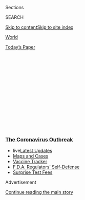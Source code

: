 <div id="app">

<div>

<div>

<div>

<div class="NYTAppHideMasthead css-1q2w90k e1suatyy0">

<div class="section css-ui9rw0 e1suatyy2">

<div class="css-eph4ug er09x8g0">

<div class="css-6n7j50">

</div>

<span class="css-1dv1kvn">Sections</span>

<div class="css-10488qs">

<span class="css-1dv1kvn">SEARCH</span>

</div>

[Skip to content](#site-content)[Skip to site
index](#site-index)

</div>

<div id="masthead-section-label" class="css-1wr3we4 eaxe0e00">

[World](https://www.nytimes3xbfgragh.onion/section/world)

</div>

<div class="css-10698na e1huz5gh0">

</div>

</div>

<div id="masthead-bar-one" class="section hasLinks css-15hmgas e1csuq9d3">

<div class="css-uqyvli e1csuq9d0">

</div>

<div class="css-1uqjmks e1csuq9d1">

</div>

<div class="css-9e9ivx">

[](https://myaccount.nytimes3xbfgragh.onion/auth/login?response_type=cookie&client_id=vi)

</div>

<div class="css-1bvtpon e1csuq9d2">

[Today’s
Paper](https://www.nytimes3xbfgragh.onion/section/todayspaper)

</div>

</div>

</div>

</div>

<div data-aria-hidden="false">

<div id="site-content" data-role="main">

<div>

<div class="css-1aor85t" style="opacity:0.000000001;z-index:-1;visibility:hidden">

<div class="css-1hqnpie">

<div class="css-epjblv">

<span class="css-17xtcya">[World](/section/world)</span><span class="css-x15j1o">|</span><span class="css-fwqvlz">Fauci
Warns Coronavirus Could Disrupt Life Well Into New
Year</span>

</div>

<div class="css-k008qs">

<div class="css-1iwv8en">

<span class="css-18z7m18"></span>

<div>

</div>

</div>

<span class="css-1n6z4y">https://nyti.ms/3ijre1G</span>

<div class="css-1705lsu">

<div class="css-4xjgmj">

<div class="css-4skfbu" data-role="toolbar" data-aria-label="Social Media Share buttons, Save button, and Comments Panel with current comment count" data-testid="share-tools">

  - 
  - 
  - 
  - 
    
    <div class="css-6n7j50">
    
    </div>

  - 
  - 

</div>

</div>

</div>

</div>

</div>

</div>

<div class="css-13pd83m">

<div class="css-l9svim">

### [<span class="css-pa1jbp"><span class="css-1rxm0ex">The Coronavirus</span><span class="css-1rxm0ex"> Outbreak</span></span>](https://www.nytimes3xbfgragh.onion/news-event/coronavirus?name=styln-coronavirus-national&region=TOP_BANNER&block=storyline_menu_recirc&action=click&pgtype=Article&impression_id=8e384540-f52c-11ea-8f04-2b90ba9625cc&variant=undefined)

  - <span class="css-1qkutce"><span class="css-12clwdu">live</span>[Latest
    Updates](https://www.nytimes3xbfgragh.onion/2020/09/12/world/covid-19-coronavirus.html?name=styln-coronavirus-national&region=TOP_BANNER&block=storyline_menu_recirc&action=click&pgtype=Article&impression_id=8e384541-f52c-11ea-8f04-2b90ba9625cc&variant=undefined)</span>
  - <span class="css-1qkutce">[Maps and
    Cases](https://www.nytimes3xbfgragh.onion/interactive/2020/us/coronavirus-us-cases.html?name=styln-coronavirus-national&region=TOP_BANNER&block=storyline_menu_recirc&action=click&pgtype=Article&impression_id=8e384542-f52c-11ea-8f04-2b90ba9625cc&variant=undefined)</span>
  - <span class="css-1qkutce">[Vaccine
    Tracker](https://www.nytimes3xbfgragh.onion/interactive/2020/science/coronavirus-vaccine-tracker.html?name=styln-coronavirus-national&region=TOP_BANNER&block=storyline_menu_recirc&action=click&pgtype=Article&impression_id=8e384543-f52c-11ea-8f04-2b90ba9625cc&variant=undefined)</span>
  - <span class="css-1qkutce">[F.D.A. Regulators’
    Self-Defense](https://www.nytimes3xbfgragh.onion/2020/09/10/us/politics/fda-coronavirus-vaccine.html?name=styln-coronavirus-national&region=TOP_BANNER&block=storyline_menu_recirc&action=click&pgtype=Article&impression_id=8e384544-f52c-11ea-8f04-2b90ba9625cc&variant=undefined)</span>
  - <span class="css-1qkutce">[Surprise Test
    Fees](https://www.nytimes3xbfgragh.onion/2020/09/09/upshot/coronavirus-surprise-test-fees.html?name=styln-coronavirus-national&region=TOP_BANNER&block=storyline_menu_recirc&action=click&pgtype=Article&impression_id=8e384545-f52c-11ea-8f04-2b90ba9625cc&variant=undefined)</span>

</div>

</div>

<div id="top-wrapper" class="css-1sy8kpn">

<div id="top-slug" class="css-l9onyx">

Advertisement

</div>

[Continue reading the main
story](#after-top)

<div class="ad top-wrapper" style="text-align:center;height:100%;display:block;min-height:250px">

<div id="top" class="place-ad" data-position="top" data-size-key="top">

</div>

</div>

<div id="after-top">

</div>

</div>

<div>

<div id="sponsor-wrapper" class="css-1hyfx7x">

<div id="sponsor-slug" class="css-19vbshk">

Supported by

</div>

[Continue reading the main
story](#after-sponsor)

<div id="sponsor" class="ad sponsor-wrapper" style="text-align:center;height:100%;display:block">

</div>

<div id="after-sponsor">

</div>

</div>

<div class="css-186x18t">

</div>

<div class="css-1vkm6nb ehdk2mb0">

# Fauci Warns Coronavirus Could Disrupt Life Well Into New Year

</div>

China has been using its prospects for developing a vaccine as a
diplomatic carrot. The pandemic has exacerbated the worldwide threat of
hunger and malnutrition.

<div class="css-18e8msd">

<div class="css-vp77d3 epjyd6m0">

<div class="css-1baulvz">

</div>

</div>

  - 
    
    <div class="css-ld3wwf e16638kd2">
    
    Published Sept. 11, 2020Updated Sept. 12, 2020,
    <span class="css-epvm6">8:04 a.m.
    ET</span>
    
    </div>

  - 
    
    <div class="css-4xjgmj">
    
    <div class="css-pvvomx" data-role="toolbar" data-aria-label="Social Media Share buttons, Save button, and Comments Panel with current comment count" data-testid="share-tools">
    
      - 
      - 
      - 
      - 
        
        <div class="css-6n7j50">
        
        </div>
    
      - 
      - 
    
    </div>
    
    </div>

</div>

</div>

<div class="section meteredContent css-1r7ky0e" name="articleBody" itemprop="articleBody">

<div class="css-1fanzo5 StoryBodyCompanionColumn">

<div class="css-53u6y8">

*This briefing has ended.* [*Click here for the latest
updates.*](https://www.nytimes3xbfgragh.onion/2020/09/12/world/covid-19-coronavirus.html)

</div>

</div>

<div class="css-19qgada">

### Here’s what you need to know:

  - [Fauci cautions the virus could disrupt life in the U.S. until
    ‘maybe even towards the end of 2021.’](#link-dfb8a16)
  - [From Asia to Africa, China promotes its vaccine candidates to win
    friends.](#link-7104d154)
  - [The other way the virus will kill: hunger.](#link-393ad215)
  - [How China brought nearly 200 million students back to
    school.](#link-73bbaf5)
  - [A C.D.C. study investigates a possible link between dining out and
    exposure to the virus.](#link-6e19a7f9)
  - [Canada reports zero Covid-19 deaths in a 24-hour
    period.](#link-2e6d7d13)
  - [Colleges are now hot spots, as nursing homes and meatpacking plants
    were earlier in the pandemic.](#link-734306aa)

</div>

<div class="css-79elbk" data-testid="photoviewer-wrapper">

<div class="css-z3e15g" data-testid="photoviewer-wrapper-hidden">

</div>

<div class="css-1a48zt4 ehw59r15" data-testid="photoviewer-children">

![<span class="css-16f3y1r e13ogyst0" data-aria-hidden="true">Dr.
Anthony S. Fauci, the nation’s top infectious diseases expert, discussed
the pandemic in interviews on
Friday.</span><span class="css-cnj6d5 e1z0qqy90" itemprop="copyrightHolder"><span class="css-1ly73wi e1tej78p0">Credit...</span><span>Michael
A. McCoy for The New York
Times</span></span>](https://static01.graylady3jvrrxbe.onion/images/2020/09/11/us/11virus-briefing-fauci2/11virus-briefing-fauci2-articleLarge.jpg?quality=75&auto=webp&disable=upscale)

</div>

</div>

<div class="css-1fanzo5 StoryBodyCompanionColumn">

<div class="css-53u6y8">

## Fauci cautions the virus could disrupt life in the U.S. until ‘maybe even towards the end of 2021.’

The United States should not expect a return to normal until “well into
2021, maybe even towards the end of 2021,” Dr. Anthony S. Fauci, the
nation’s top infectious diseases expert, said on Friday.

In [an interview with “Andrea Mitchell
Reports”](https://www.nbcnews.com/health/health-news/fauci-says-us-won-t-get-back-normal-until-late-n1239882)
on MSNBC, Dr. Fauci addressed when people would most likely be able to
do things again that they had done before the pandemic, such as going to
an indoor movie theater “with impunity.” While a vaccine may be
available by the end of the year, he said, “by the time you mobilize the
distribution of the vaccinations, and you get the majority or more of
the population vaccinated and protected, that’s likely not going to
happen till the mid or end of 2021.”

</div>

</div>

<div class="css-1fanzo5 StoryBodyCompanionColumn">

<div class="css-53u6y8">

Dr. Fauci was also asked about comments he had made on [Thursday in a
panel discussion at Harvard Medical
School](https://partners.mediasite.com/mediasite/Play/968f633a874c4f1a80c368496f49d4661d),
where he said “we need to hunker down and get through this fall and
winter because it’s not going to be easy.” Ms. Mitchell pointed out that
this conflicted with what President Trump had said at the White House on
the same day, that the country had “[rounded the final
turn”](https://www.whitehouse.gov/briefings-statements/remarks-president-trump-press-briefing-091020/)
on the virus.

“I have to disagree,” Dr. Fauci said of Mr. Trump’s optimistic read on
the situation.

“We’re plateauing at around 40,000 cases a day and the deaths are around
1,000.” He raised concerns that Labor Day could make that number rise
again, as Memorial Day and the Fourth of July had done before.

But in any case, he said “what we don’t want to see is going into the
fall season when people will be spending more time indoors — and that’s
not good for a respiratory borne virus — you don’t want to start off
already with a baseline that’s so high.”

As of Thursday, there had been an average of 35,629 cases per day over
the previous week, a decrease of 16 percent from the average two weeks
earlier, [according to a Times
database](https://www.nytimes3xbfgragh.onion/interactive/2020/us/coronavirus-us-cases.html).
Case numbers remain persistently high across much of the country, though
reports of new cases have dropped considerably since late July, when the
country averaged well over 60,000 per day.

But even as many of the country’s most populous states saw vast
improvement — and as the Northeast kept case reports low — new
infections were rising by late summer across parts of the Midwest and
South.

</div>

</div>

<div class="css-1fanzo5 StoryBodyCompanionColumn">

<div class="css-53u6y8">

Deaths, though still well below their peak levels in the spring,
averaged around 700 per day in mid-September, more than were reported in
early
July.

</div>

</div>

<div>

</div>

<div class="css-1fanzo5 StoryBodyCompanionColumn">

<div class="css-53u6y8">

## From Asia to Africa, China promotes its vaccine candidates to win friends.

</div>

</div>

<div class="css-79elbk" data-testid="photoviewer-wrapper">

<div class="css-z3e15g" data-testid="photoviewer-wrapper-hidden">

</div>

<div class="css-1a48zt4 ehw59r15" data-testid="photoviewer-children">

<div class="css-1xdhyk6 erfvjey0">

<span class="css-1ly73wi e1tej78p0">Image</span>

<div class="css-zjzyr8">

<div data-testid="lazyimage-container" style="height:257.77777777777777px">

</div>

</div>

</div>

<span class="css-16f3y1r e13ogyst0" data-aria-hidden="true">China’s
leader, Xi Jinping, discussed the progress of research into vaccine
candidates at the Academy of Military Medical Sciences in Beijing in
March.</span><span class="css-cnj6d5 e1z0qqy90" itemprop="copyrightHolder"><span class="css-1ly73wi e1tej78p0">Credit...</span><span>Ding
Haitao/Xinhua, via Associated Press</span></span>

</div>

</div>

<div class="css-1fanzo5 StoryBodyCompanionColumn">

<div class="css-53u6y8">

China is still most likely months away from mass producing a vaccine
that is safe for public use. But the country is using the prospect of
the drug’s discovery in [a charm offensive aimed at repairing damaged
ties](https://www.nytimes3xbfgragh.onion/2020/09/11/business/china-vaccine-diplomacy.html)
and bringing friends closer in regions China deems vital to its
interests.

Latin American and Caribbean nations will receive loans to buy the
medicine, and Bangladesh will get over 100,000 free doses from a Chinese
company.

In the Philippines, where China is competing with the United States for
influence, President Rodrigo Duterte [told
lawmakers](https://www.scmp.com/week-asia/politics/article/3094918/duterte-seeks-chinese-coronavirus-vaccine-rules-out-us-bases)
in July that he had “made a plea” to China’s leader, Xi Jinping, for
help with vaccines. He also said he would not confront China over its
claims to the South China Sea.

A day later, Wang Wenbin, a spokesman for China’s Foreign Ministry, said
China was willing to give the Philippines priority access to a vaccine.

</div>

</div>

<div class="css-1fanzo5 StoryBodyCompanionColumn">

<div class="css-53u6y8">

China’s vaccine pledges, on top of earlier shipments of masks and
ventilators around the world, help it project itself as a responsible
player and could also help it push back against accusations that the
ruling Communist Party should be held accountable for its [initial
missteps](https://www.nytimes3xbfgragh.onion/2020/08/19/world/asia/china-coronavirus-beijing-trump.html)
when the coronavirus first emerged in China in December.

The Trump administration has roundly attacked Beijing over its handling
of the virus crisis, as well as over accusations that Chinese-directed
hackers [have tried to steal vaccine research to gain an
edge.](https://www.nytimes3xbfgragh.onion/2020/07/21/us/politics/china-hacking-coronavirus-vaccine.html)
The Justice Department indicted two Chinese suspects accused of
targeting pharmaceutical companies in July.

China is a leader in the global race for a Covid-19 vaccine, and four
out of the eight [late phase clinical
trials](https://www.nytimes3xbfgragh.onion/interactive/2020/science/coronavirus-vaccine-tracker.html)
are for Chinese vaccines. The country began testing experimental
vaccines on soldiers and employees of state-owned companies in July, and
the testing has quietly expanded to include health care and aviation
workers. Chinese vaccine makers have built factories that can produce
hundreds of thousands of doses.

The United States has three vaccine candidates in late-stage trials,
with Pfizer saying it could apply for emergency approval as early as
October and Moderna saying it hopes to have a vaccine by the end of the
year.
[AstraZeneca](https://www.nytimes3xbfgragh.onion/2020/09/08/health/coronavirus-astrazeneca-vaccine-safety.html),
a British-Swedish company that received U.S. government funding to
develop its vaccine, paused its late-stage global trials this week
because of a serious suspected adverse reaction in a participant.

But Chinese vaccine companies that have gone abroad to conduct clinical
trials have also [generated
controversy](https://www.nytimes3xbfgragh.onion/2020/07/16/business/china-vaccine-coronavirus.html)
amid fears that local residents are being treated like guinea pigs. And
some political experts worry about the leverage that China could wield
over countries that accept vaccines.

“Should we be suspicious, or should we be grateful?” asked Muhammad
Zulfikar Rakhmat, an academic at Universitas Islam Indonesia, who
researches China’s foreign policy in Indonesia.

</div>

</div>

<div class="css-1fanzo5 StoryBodyCompanionColumn">

<div class="css-53u6y8">

“I think ****
both.”

</div>

</div>

<div>

</div>

<div class="css-1fanzo5 StoryBodyCompanionColumn">

<div class="css-53u6y8">

## The other way the virus will kill: hunger.

</div>

</div>

<div class="css-79elbk" data-testid="photoviewer-wrapper">

<div class="css-z3e15g" data-testid="photoviewer-wrapper-hidden">

</div>

<div class="css-1a48zt4 ehw59r15" data-testid="photoviewer-children">

<div class="css-1xdhyk6 erfvjey0">

<span class="css-1ly73wi e1tej78p0">Image</span>

<div class="css-zjzyr8">

<div data-testid="lazyimage-container" style="height:257.77777777777777px">

</div>

</div>

</div>

<span class="css-16f3y1r e13ogyst0" data-aria-hidden="true">An Afghan
girl, 10, with her 1½-year-old
sister.</span><span class="css-cnj6d5 e1z0qqy90" itemprop="copyrightHolder"><span class="css-1ly73wi e1tej78p0">Credit...</span><span>Jim
Huylebroek for The New York Times</span></span>

</div>

</div>

<div class="css-1fanzo5 StoryBodyCompanionColumn">

<div class="css-53u6y8">

Long before the coronavirus swept into her village in the rugged
southeast of Afghanistan, Halima Bibi knew the gnawing fear of hunger.
It was a relentless source of anxiety as she struggled to nourish her
four children.

Her husband earned about $5 a day, hauling produce by wheelbarrow from a
local market to surrounding homes. Most days, he brought home a loaf of
bread, potatoes and beans for an evening meal.

But when the virus arrived in March, taking the lives of her neighbors
and shutting down the market, her husband’s earnings plunged to about $1
a day. Most evenings, he brought home only bread. Some nights, he
returned with nothing.

“We hear our children screaming in hunger, but there is nothing that we
can do,” said Ms. Bibi, speaking by telephone from a hospital in Kabul,
where her 6-year-old daughter was being treated for severe malnutrition.
“That is not just our situation, but the reality for most of the
families where we live.”

As the global economy absorbs the most punishing reversal of fortunes
since the Great Depression, [hunger is on the
rise](https://www.nytimes3xbfgragh.onion/2020/09/11/business/covid-hunger-food-insecurity.html).
Those confronting potentially life-threatening levels of so-called food
insecurity in the developing world are expected to nearly double this
year to 265 million, according to the [United Nations World Food
Program](https://www.wfp.org/news/covid-19-will-double-number-people-facing-food-crises-unless-swift-action-taken).

The largest numbers of vulnerable communities are concentrated in South
Asia and Africa, especially in countries that are already confronting
trouble, including military conflict, extreme poverty and
climate-related afflictions like drought, flooding and soil
erosion.

</div>

</div>

<div>

</div>

<div id="virus-dashboard-promo-article" class="section interactive-content interactive-size-scoop css-174j8de" data-id="100000007209771">

<div class="css-17ih8de interactive-body" data-sourceid="100000007209771">

<div id="g-2020-03-16-coronavirus-maps-embed" class="g-story g-freebird g-max-limit" data-prd-dropzone-below-masthead="100000006938224" data-preview-slug="2020-03-16-coronavirus-maps">

<div class="g-asset g-svelte g-article-embed-dashboard" style="max-width: 1200px">

<div class="g-svelte" data-component="1">

<div class="dashboard svelte-18urhxx">

## [Tracking the Coronavirus ›](https://www.nytimes3xbfgragh.onion/interactive/2020/us/coronavirus-us-cases.html)

<div class="grid svelte-18urhxx">

<div class="section svelte-18urhxx">

[](https://www.nytimes3xbfgragh.onion/interactive/2020/us/coronavirus-us-cases.html)

<table>
<colgroup>
<col style="width: 25%" />
<col style="width: 25%" />
<col style="width: 25%" />
<col style="width: 25%" />
</colgroup>
<thead>
<tr class="header">
<th><strong>United States ›</strong></th>
<th>On Sept. 11</th>
<th>14-day<br />
change</th>
<th>Trend</th>
</tr>
</thead>
<tbody>
<tr class="odd">
<td>New cases</td>
<td>47,646</td>
<td>–17%</td>
<td><div class="chart-container svelte-17tqmls" style="color: #cc0000">

</div></td>
</tr>
<tr class="even">
<td>New deaths</td>
<td>1,224</td>
<td>–20%</td>
<td><div class="chart-container svelte-17tqmls" style="color: #333">

</div></td>
</tr>
</tbody>
</table>

</div>

<div class="section charts-wrapper svelte-18urhxx">

<div class="rising">

### Where cases are **highest** per capita

<div class="state-grid svelte-1k2jhqw">

[](https://www.nytimes3xbfgragh.onion/interactive/2020/us/north-dakota-coronavirus-cases.html)

<div class="chart-container svelte-1k2jhqw">

</div>

N.D.
[](https://www.nytimes3xbfgragh.onion/interactive/2020/us/south-dakota-coronavirus-cases.html)

<div class="chart-container svelte-1k2jhqw">

</div>

S.D.
[](https://www.nytimes3xbfgragh.onion/interactive/2020/us/missouri-coronavirus-cases.html)

<div class="chart-container svelte-1k2jhqw">

</div>

Mo.
[](https://www.nytimes3xbfgragh.onion/interactive/2020/us/iowa-coronavirus-cases.html)

<div class="chart-container svelte-1k2jhqw">

</div>

Iowa
[](https://www.nytimes3xbfgragh.onion/interactive/2020/us/arkansas-coronavirus-cases.html)

<div class="chart-container svelte-1k2jhqw">

</div>

Ark.
[](https://www.nytimes3xbfgragh.onion/interactive/2020/us/oklahoma-coronavirus-cases.html)

<div class="chart-container svelte-1k2jhqw">

</div>

Okla.
[](https://www.nytimes3xbfgragh.onion/interactive/2020/us/tennessee-coronavirus-cases.html)

<div class="chart-container svelte-1k2jhqw">

</div>

Tenn.
[](https://www.nytimes3xbfgragh.onion/interactive/2020/us/alabama-coronavirus-cases.html)

<div class="chart-container svelte-1k2jhqw">

</div>

Ala.
[](https://www.nytimes3xbfgragh.onion/interactive/2020/us/wisconsin-coronavirus-cases.html)

<div class="chart-container svelte-1k2jhqw">

</div>

Wis.
[](https://www.nytimes3xbfgragh.onion/interactive/2020/us/kansas-coronavirus-cases.html)

<div class="chart-container svelte-1k2jhqw">

</div>

Kan.
[](https://www.nytimes3xbfgragh.onion/interactive/2020/us/nebraska-coronavirus-cases.html)

<div class="chart-container svelte-1k2jhqw">

</div>

Neb.
[](https://www.nytimes3xbfgragh.onion/interactive/2020/us/south-carolina-coronavirus-cases.html)

<div class="chart-container svelte-1k2jhqw">

</div>

S.C.

</div>

</div>

</div>

<div class="section svelte-18urhxx">

<div class="maps svelte-1o24jha">

[](https://www.nytimes3xbfgragh.onion/interactive/2020/us/coronavirus-us-cases.html)

### U.S. hot spots ›

![US coronavirus
cases](https://static01.graylady3jvrrxbe.onion/newsgraphics/2020/03/16/coronavirus-maps/dc9015512110e68e5a8253678d9addff3b2167f7/images/orphan_usa-threeByTwoSmallAt2X.png)
[](https://www.nytimes3xbfgragh.onion/interactive/2020/us/covid-college-cases-tracker.html)

### College cases ›

![Worldwide coronavirus
cases](https://static01.graylady3jvrrxbe.onion/newsgraphics/2020/03/16/coronavirus-maps/dc9015512110e68e5a8253678d9addff3b2167f7/images/orphan_colleges-threeByTwoSmallAt2X.png)

</div>

</div>

</div>

</div>

</div>

</div>

</div>

</div>

</div>

<div>

</div>

<div class="css-1fanzo5 StoryBodyCompanionColumn">

<div class="css-53u6y8">

## How China brought nearly 200 million students back to school.

</div>

</div>

<div class="css-79elbk" data-testid="photoviewer-wrapper">

<div class="css-z3e15g" data-testid="photoviewer-wrapper-hidden">

</div>

<div class="css-1a48zt4 ehw59r15" data-testid="photoviewer-children">

<div class="css-1xdhyk6 erfvjey0">

<span class="css-1ly73wi e1tej78p0">Image</span>

<div class="css-zjzyr8">

<div data-testid="lazyimage-container" style="height:257.1333333333334px">

</div>

</div>

</div>

<span class="css-16f3y1r e13ogyst0" data-aria-hidden="true">Students at
Changchun Street Primary School in Wuhan, China, during a media tour
organized by the local authorities last
week.</span><span class="css-cnj6d5 e1z0qqy90" itemprop="copyrightHolder"><span class="css-1ly73wi e1tej78p0">Credit...</span><span>Hector
Retamal/Agence France-Presse — Getty Images</span></span>

</div>

</div>

<div class="css-1fanzo5 StoryBodyCompanionColumn">

<div class="css-53u6y8">

Under bright blue skies, nearly 2,000 students gathered this month for
the start of school at Hanyang No. 1 High School in Wuhan, the Chinese
city where the coronavirus first
emerged.

<div id="NYT_MAIN_CONTENT_1_REGION" class="css-9tf9ac">

<div>

<div id="styln-covid-updates-world" class="section interactive-content interactive-size-medium css-1ftcdic">

<div class="css-17ih8de interactive-body">

<div id="styln-briefing-block" data-asset-id="QXJ0aWNsZTpueXQ6Ly9hcnRpY2xlLzJiYjYwYTJiLTY3NjItNTg3NC1iMGVhLWY4NzRhMjE3NTQyZA==">

<div class="briefing-block-header-section">

# [Latest Updates: The Coronavirus Outbreak](https://www.nytimes3xbfgragh.onion/2020/09/11/world/covid-19-coronavirus.html?action=click&pgtype=Article&state=default&region=MAIN_CONTENT_1&context=storylines_live_updates)

<div class="briefing-block-ts">

Updated 2020-09-12T12:04:20.515Z

</div>

</div>

  - [Fauci cautions the virus could disrupt life in the U.S. until
    ‘maybe even towards the end
    of 2021.’](https://www.nytimes3xbfgragh.onion/2020/09/11/world/covid-19-coronavirus.html?action=click&pgtype=Article&state=default&region=MAIN_CONTENT_1&context=storylines_live_updates#link-dfb8a16)
  - [From Asia to Africa, China promotes its vaccine candidates to win
    friends.](https://www.nytimes3xbfgragh.onion/2020/09/11/world/covid-19-coronavirus.html?action=click&pgtype=Article&state=default&region=MAIN_CONTENT_1&context=storylines_live_updates#link-7104d154)
  - [The other way the virus will kill:
    hunger.](https://www.nytimes3xbfgragh.onion/2020/09/11/world/covid-19-coronavirus.html?action=click&pgtype=Article&state=default&region=MAIN_CONTENT_1&context=storylines_live_updates#link-393ad215)

<div class="briefing-block-footer">

<div class="briefing-block-footer-meta">

[See more
updates](https://www.nytimes3xbfgragh.onion/2020/09/11/world/covid-19-coronavirus.html?action=click&pgtype=Article&state=default&region=MAIN_CONTENT_1&context=storylines_live_updates)

</div>

<div class="briefing-block-briefinglinks">

<span>More live coverage:</span>
[Markets](https://www.nytimes3xbfgragh.onion/live/2020/09/11/business/stock-market-today-coronavirus?action=click&pgtype=Article&state=default&region=MAIN_CONTENT_1&context=storylines_live_updates)

</div>

</div>

</div>

</div>

</div>

</div>

</div>

Medical workers stood guard at school entrances, taking temperatures.
Administrative officials reviewed the students’ travel histories and
[coronavirus test
results](https://www.nytimes3xbfgragh.onion/2020/05/26/world/asia/coronavirus-wuhan-tests.html).
Local Communist Party cadres kept watch, making sure teachers followed
detailed instructions on hygiene and showed an “anti-epidemic spirit.”

“I’m not worried,” a music teacher at the school, Yang Meng, said in an
interview. “Wuhan is now the safest place.”

</div>

</div>

<div class="css-1fanzo5 StoryBodyCompanionColumn">

<div class="css-53u6y8">

As countries around the world [struggle to safely reopen
schools](https://www.nytimes3xbfgragh.onion/2020/09/01/world/schools-reopen-globe-students.html)
this fall, China’s Communist Party is harnessing the power of its
authoritarian system to offer in-person learning for about 195 million
students in kindergarten through 12th grade at public schools.

It has mobilized battalions of local officials and party cadres to
inspect classrooms, deployed apps and other technology to monitor
students and staff, and restricted their movements. It has even told
parents to stay away for fear of spreading germs.

China’s leader, [Xi Jinping, said in a
speech](https://www.nytimes3xbfgragh.onion/2020/09/07/world/covid-19-coronavirus.html#link-adc17f7)
on Tuesday that the country’s progress in fighting the virus, including
the opening of schools, had “fully demonstrated the clear superiority of
Communist Party leadership and our socialist system.”

In many ways, China is applying the same heavy-handed model to reopen
schools that it has used to [bring the virus under
control](https://www.nytimes3xbfgragh.onion/2020/03/07/world/asia/china-coronavirus-cost.html).
To stop the epidemic, the authorities imposed [harsh
lockdowns](https://www.nytimes3xbfgragh.onion/2020/02/06/world/asia/coronavirus-china-wuhan-quarantine.html)
and deployed [invasive technologies to track
residents](https://www.nytimes3xbfgragh.onion/2020/05/26/technology/china-coronavirus-surveillance.html),
raising public anger in some places and concerns about the erosion of
privacy and civil liberties.

With schools, the government’s effort has in some places been met with
similar frustrations. Teachers, who are at times doubling as medical
workers, checking for fevers and isolating sick students, say they are
exhausted by the new protocols. Students have complained that some
policies, such as lockdowns on university campuses, are excessive.

“The Chinese system moves by itself,” said Yong Zhao, a scholar at the
University of Kansas who has studied education in China. “The system is
run like a military: it just goes for it, no matter what anyone
thinks.”

</div>

</div>

<div>

</div>

<div class="css-1fanzo5 StoryBodyCompanionColumn">

<div class="css-53u6y8">

## A C.D.C. study investigates a possible link between dining out and exposure to the virus.

</div>

</div>

<div class="css-79elbk" data-testid="photoviewer-wrapper">

<div class="css-z3e15g" data-testid="photoviewer-wrapper-hidden">

</div>

<div class="css-1a48zt4 ehw59r15" data-testid="photoviewer-children">

<div class="css-1xdhyk6 erfvjey0">

<span class="css-1ly73wi e1tej78p0">Image</span>

<div class="css-zjzyr8">

<div data-testid="lazyimage-container" style="height:257.77777777777777px">

</div>

</div>

</div>

<span class="css-16f3y1r e13ogyst0" data-aria-hidden="true">Gov. Andrew
M. Cuomo announced on Wednesday that New York City would lift its
prohibition on indoor dining on Sept.
30.</span><span class="css-cnj6d5 e1z0qqy90" itemprop="copyrightHolder"><span class="css-1ly73wi e1tej78p0">Credit...</span><span>Hiroko
Masuike/The New York Times</span></span>

</div>

</div>

<div class="css-1fanzo5 StoryBodyCompanionColumn">

<div class="css-53u6y8">

A[new
study](https://www.cdc.gov/mmwr/volumes/69/wr/mm6936a5.htm?s_cid=mm6936a5_x)
suggests that restaurant dining may have increased the risk of exposure
to the virus for some patrons, but several researchers said that the
links between contracting the virus and eating out should be viewed with
caution, because the study did not distinguish between patrons who dined
at indoor or outdoor facilities, and didn’t rely on contact tracing.

The study, released by the Centers for Disease Control and Prevention,
analyzed 314 patients and found that those who tested positive for the
virus were twice as likely to have eaten at a restaurant in the previous
two weeks as those who tested negative.

“We want people to understand as society opens back up where the risks
are for Covid-19,” said Dr. Wesley Self, a doctor and researcher at
Vanderbilt University and an author of the study.

Dr. Self said he believed in retrospect that the researchers should have
made the distinction between indoor and outdoor dining.

[Gov. Andrew M. Cuomo announced on Wednesday that New York City would
lift its
prohibition](https://www.nytimes3xbfgragh.onion/2020/09/09/nyregion/indoor-dining-coronavirus.html)
on indoor dining on Sept. 30, allowing restaurants to operate at
one-quarter indoor capacity. In July, the governor and Mayor Bill de
Blasio halted a plan to resume indoor dining, citing concerns about a
resurgence of the virus. (The conditions of outdoor dining are
considered less risky.)

[Last
month](https://www.nytimes3xbfgragh.onion/2020/08/12/health/Covid-restaurants-bars.html),
data from a number of states and cities showed that community outbreaks
had centered on restaurants and bars. Contact tracers in Maryland found
that 12 percent of new cases in July were traced to restaurants, and in
Colorado, 9 percent of outbreaks were traced to bars and restaurants.
The patients in the new study were treated at 11 hospitals in
California, Colorado, Maryland, Massachusetts, Minnesota, North
Carolina, Ohio, Tennessee, Utah and Washington.

</div>

</div>

<div class="css-1fanzo5 StoryBodyCompanionColumn">

<div class="css-53u6y8">

Some researchers have urged caution in interpreting the findings of the
new C.D.C. study.

“The way folks have interpreted this study is that going to a restaurant
causes Covid,” said Zack Cooper, an associate professor of public health
at the Yale School of Public Health. “That isn’t what this type of study
is designed to show. What this shows is people who have Covid were more
likely to have been in restaurants.”

Dr. Cooper said dining in restaurants was probably associated with
increased risk because it puts people in proximity with others who are
not exercising caution in limiting their exposure to the virus. He said
researchers needed to be careful in studying the risks of common
activities, given the challenges for the general public in interpreting
statistical findings.

In an interview with CNN on Friday, Dr. Fauci was asked what the study’s
findings meant for people who wanted to dine out. He said that he would
not completely rule out going to a restaurant.

“But,” he said, “restaurant owners should be aware that, particularly if
you’re in a zone where you have a significant degree of infection, you
either do outdoor dining or if it’s indoor, you don’t do it at 100
percent
capacity.”

## Canada reports zero Covid-19 deaths in a 24-hour period.

</div>

</div>

<div class="css-79elbk" data-testid="photoviewer-wrapper">

<div class="css-z3e15g" data-testid="photoviewer-wrapper-hidden">

</div>

<div class="css-1a48zt4 ehw59r15" data-testid="photoviewer-children">

<div class="css-1xdhyk6 erfvjey0">

<span class="css-1ly73wi e1tej78p0">Image</span>

<div class="css-zjzyr8">

<div data-testid="lazyimage-container" style="height:291.28888888888883px">

</div>

</div>

</div>

<span class="css-16f3y1r e13ogyst0" data-aria-hidden="true">A mural in
Montreal. Canada on Friday night reported zero coronavirus deaths over
the previous 24
hours.</span><span class="css-cnj6d5 e1z0qqy90" itemprop="copyrightHolder"><span class="css-1ly73wi e1tej78p0">Credit...</span><span>Graham
Hughes/The Canadian Press, via Associated Press</span></span>

</div>

</div>

<div class="css-1fanzo5 StoryBodyCompanionColumn">

<div class="css-53u6y8">

Canada reported zero deaths linked to Covid-19 in a 24-hour period on
Friday night, according to government data, even as the number of new
cases in the country has ticked slowly upward as [restrictions
ease](https://www.nytimes3xbfgragh.onion/2020/06/26/world/canada/canada-reopens-but-little-returns-to-the-old-ways.html)
and [schools
reopen](https://www.nytimes3xbfgragh.onion/reuters/2020/09/03/us/03reuters-health-coronavirus-canada-education.html)
for in-person classes.

There have been at least 135,600 confirmed coronavirus cases in Canada
as of Friday evening, [according to the
government](https://www.nytimes3xbfgragh.onion/interactive/2020/world/canada/canada-coronavirus-cases.html).
The number of new cases being reported daily has fallen significantly
from an early May peak of nearly 3,000 cases, and now averages a few
hundred a day. But as of Thursday, the average number of new daily cases
was up by nearly 50 percent compared with a few weeks earlier.

</div>

</div>

<div class="css-1fanzo5 StoryBodyCompanionColumn">

<div class="css-53u6y8">

Four Canadian provinces — Alberta, British Columbia, Ontario and Quebec
— account for more than 4,000 of the 4,439 cases that the country has
reported over the past week. Those provinces also accounted for all of
the 23 deaths related to Covid-19 that were reported over the same
period. This week, Ontario, Canada’s most populous province, said that
it will take a four-week “pause” before it considers loosening
restrictions or allowing further economic reopening.

Over all, at least 9,163 deaths in the country have been linked to
Covid-19. Quebec accounts for more than half of them, with 5,774,
followed by Ontario, with 2,813.

Canada has previously reported zero Covid-19 deaths in 24-hour periods,
although measuring that can be imprecise because of delays in reporting.
The average number of daily reported deaths over the past week is three.

<div id="NYT_MAIN_CONTENT_2_REGION" class="css-9tf9ac">

<div>

</div>

</div>

By contrast, as of Thursday the average number of daily reported deaths
over the past week in the United States was
702.

</div>

</div>

<div>

</div>

<div class="css-1fanzo5 StoryBodyCompanionColumn">

<div class="css-53u6y8">

## Colleges are now hot spots, as nursing homes and meatpacking plants were earlier in the pandemic.

</div>

</div>

<div class="css-79elbk" data-testid="photoviewer-wrapper">

<div class="css-z3e15g" data-testid="photoviewer-wrapper-hidden">

</div>

<div class="css-1a48zt4 ehw59r15" data-testid="photoviewer-children">

<div class="css-1xdhyk6 erfvjey0">

<span class="css-1ly73wi e1tej78p0">Image</span>

<div class="css-zjzyr8">

<div data-testid="lazyimage-container" style="height:257.1333333333334px">

</div>

</div>

</div>

<span class="css-16f3y1r e13ogyst0" data-aria-hidden="true">The State
University of New York at Oneonta sent students home after the virus
spun out of control in less than two weeks, with more than 500
cases.</span><span class="css-cnj6d5 e1z0qqy90" itemprop="copyrightHolder"><span class="css-1ly73wi e1tej78p0">Credit...</span><span>Cindy
Schultz for The New York Times</span></span>

</div>

</div>

<div class="css-1fanzo5 StoryBodyCompanionColumn">

<div class="css-53u6y8">

It began as a trickle of coronavirus infections as college students
arrived for the fall semester. Soon that trickle became a stream, with
campuses reporting dozens, and sometimes hundreds of new cases each day.

</div>

</div>

<div class="css-1fanzo5 StoryBodyCompanionColumn">

<div class="css-53u6y8">

Now the stream feels like a flood. In just the past week, a New York
Times survey has found, American colleges have recorded more than 36,000
additional infections, bringing the total of 88,000 cases since the
pandemic began.

Not all those cases are new, and the increase is partly the result of
more schools beginning to report the results of more testing. But The
Times survey of 1,600 colleges also shows how widely the contagion has
spread, with schools of every type and size, and in every state
reporting
infections.

</div>

</div>

<div class="css-1sngw6j">

[](https://www.nytimes3xbfgragh.onion/interactive/2020/us/covid-college-cases-tracker.html)

<div class="css-1eoytci">

![](https://static01.graylady3jvrrxbe.onion/images/2020/09/11/us/covid-college-cases-tracker-promo-1599840058820/covid-college-cases-tracker-promo-1599840058820-articleLarge.png)

</div>

<div class="css-1rha1bf">

## Tracking Covid at U.S. Colleges and Universities

Large outbreaks expanded on campuses as new semesters were underway.

</div>

</div>

<div class="css-1fanzo5 StoryBodyCompanionColumn">

<div class="css-53u6y8">

Only about 60 of the campus cases have resulted in death — mostly of
college staff members — and only a small number have resulted in
hospitalizations. But public health experts say the rising number also
underscores an emerging reality: Colleges and universities have, as a
category, become hot spots for virus transmission, much as hospitals,
nursing homes and meat packing plants were earlier.

Hoping to salvage some sense of normalcy — along with lost revenue from
housing fees and out-of-state tuition — many schools invested heavily in
health measures to bring at least some students back to campus.

But outbreaks have forced course correction after correction.

The State University of New York at Oneonta sent students home after the
virus spun out of control in less than two weeks, with more than 500
cases. And the University of Illinois at Urbana-Champaign mounted one of
the most comprehensive safety plans, requiring more than 40,000 students
to be tested for the virus twice a week, and barring them from campus
buildings without app verification that the latest test was negative.
But, some students continued partying after they received a positive
test result, and hundreds were infected.

A lockdown brought the number of new cases at the university down again.
But its surge pushed its metro regions toward the top of the list of
[U.S. areas with most cases per
capita](https://www.nytimes3xbfgragh.onion/interactive/2020/04/23/upshot/five-ways-to-monitor-coronavirus-outbreak-us.html),
as did spikes at universities in Oxford, Miss., and Athens, Ga.

</div>

</div>

<div class="css-1fanzo5 StoryBodyCompanionColumn">

<div class="css-53u6y8">

In other education news:

  - In **Des Moines**, school began this week with local officials
    [openly defying Iowa’s governor and a judge’s
    order](https://www.nytimes3xbfgragh.onion/2020/09/10/us/des-moines-school-opening-coronavirus.html)
    by teaching remotely. The decision puts the district’s funding and
    administrators’ jobs at risk, and leaves students locked out of
    athletics and their parents uncertain whether online classes will
    even count.

  - A new study of hospital patients challenges **the notion that young
    people are impervious**. The [research letter from
    Harvard](https://jamanetwork.com/journals/jamainternalmedicine/fullarticle/2770542?guestAccessKey=87e8344a-8e2f-4ca8-8e1a-95be53bbf71e&utm_source=silverchair&utm_medium=email&utm_campaign=article_alert-jamainternalmedicine&utm_content=olf&utm_term=090920)
    found that among 3,222 young adults hospitalized with Covid-19, 88
    died — about 2.7 percent. One in five required intensive care, and
    one in 10 needed a ventilator to assist with breathing. The study
    “establishes that Covid-19 is a life-threatening disease in people
    of all ages,”
    [wrote](https://jamanetwork.com/journals/jamainternalmedicine/fullarticle/2770541?guestAccessKey=8633865c-3c11-4ce2-9449-887ca6580677&utm_source=silverchair&utm_medium=email&utm_campaign=article_alert-jamainternalmedicine&utm_content=olf&utm_term=090920)
    Dr. Mitchell Katz, a deputy editor at JAMA Internal Medicine.

  - Public schools are obligated to teach **** **[millions of students
    with
    disabilities](https://www.nytimes3xbfgragh.onion/interactive/2020/09/10/magazine/special-education-covid.html?action=click&pgtype=Article&state=default&module=styln-coronavirus-schools-reopening&region=MAIN_CONTENT_3&context=storylines_keepup)**.
    But as learning moves online, many services that parents fought for
    are at risk.

  - New research suggests **[children in multilingual
    households](https://www.nytimes3xbfgragh.onion/2020/09/10/parenting/family-second-language-coronavirus.html)**
    started using their parents’ native languages more during lockdown.

</div>

</div>

<div>

</div>

<div class="css-1fanzo5 StoryBodyCompanionColumn">

<div class="css-53u6y8">

<div class="css-1q1hscp">

<div class="css-1xk4eoy">

<div id="CB">

</div>

</div>

</div>

U.S.
ROUNDUP

## Getting prisoners in Oregon out of the path of wildfires raises the risk of spreading the virus.

</div>

</div>

<div class="css-79elbk" data-testid="photoviewer-wrapper">

<div class="css-z3e15g" data-testid="photoviewer-wrapper-hidden">

</div>

<div class="css-1a48zt4 ehw59r15" data-testid="photoviewer-children">

<div class="css-1xdhyk6 erfvjey0">

<span class="css-1ly73wi e1tej78p0">Image</span>

<div class="css-zjzyr8">

<div data-testid="lazyimage-container" style="height:257.77777777777777px">

</div>

</div>

</div>

<span class="css-16f3y1r e13ogyst0" data-aria-hidden="true">The Oregon
State Penitentiary in Salem was surrounded by smoke on Thursday after
inmates were relocated from other
prisons.</span><span class="css-cnj6d5 e1z0qqy90" itemprop="copyrightHolder"><span class="css-1ly73wi e1tej78p0">Credit...</span><span>Carlos
Barria/Reuters</span></span>

</div>

</div>

<div class="css-1fanzo5 StoryBodyCompanionColumn">

<div class="css-53u6y8">

Officials in Oregon’s state corrections system this week [began moving
hundreds of inmates out of the path of the
wildfires](https://www.nytimes3xbfgragh.onion/2020/09/11/us/wildfires-live-updates.html)
creeping toward some of their prisons. But the introduction of large
groups of prisoners into different facilities may be exposing them to
another risk — contracting the virus.

Juan Chavez, a lawyer with the Oregon Justice Resource Center, a
nonprofit legal advocacy group, said that relocated inmates were
sleeping on mattresses crammed close together, but it’s “picking your
poison” between the virus and the fires. He added that he fears the
relocated inmates could contribute to a superspreader event for the
virus in the prisons.

But few other options exist for the Oregon Department of Corrections,
which has evacuated four prisons so far.

Inmates will be “housed with others from their home institution whenever
possible,” and officials are aware of the potential virus spread, said
Jennifer Black, a spokeswoman for the prison system.

</div>

</div>

<div class="css-1fanzo5 StoryBodyCompanionColumn">

<div class="css-53u6y8">

The virus has already ravaged the state prison population. In June, the
governor[commuted the sentences of 57
inmates](https://www.oregon.gov/newsroom/Pages/NewsDetail.aspx?newsid=36856)
who were vulnerable to the virus. There have been 829 confirmed cases in
prison system facilities, including staff members and inmates, according
to the
department’s[records](https://www.oregon.gov/doc/covid19/Pages/covid19-tracking.aspx).
Six people have died.

At the Oregon State Penitentiary, 36 staff members and 143 inmates have
tested positive.

</div>

</div>

<div>

</div>

<div class="css-1fanzo5 StoryBodyCompanionColumn">

<div class="css-53u6y8">

Elsewhere in the U.S.:

  - The San Diego Padres announced that their **Major League Baseball**
    game against the San Francisco Giants on Friday had been postponed
    because a member of the Giants organization had tested positive for
    the virus.

  - Officials in **Kansas** reported 21 new deaths on Friday, a
    single-day record for the state.

  - Prospects for **any additional stimulus** to address the pandemic’s
    devastating toll before the presidential election darkened
    considerably on Thursday, when [a whittled-down Republican plan
    failed in the Senate on a partisan
    vote](https://www.nytimes3xbfgragh.onion/2020/09/10/us/politics/second-stimulus-check.html).

  - More than 150 business leaders in **New York City** sent a letter
    [warning Mayor Bill de Blasio that he needed to take more decisive
    action](https://www.nytimes3xbfgragh.onion/2020/09/10/nyregion/de-blasio-economy-coronavirus.html)
    to address crime and other quality-of-life issues that they said
    were jeopardizing the city’s economic recovery. Chief executives of
    companies like Goldman Sachs, Vornado Realty Trust and JetBlue
    [signed the
    letter](https://pfnyc.org/news/letter-to-mayor-bill-de-blasio-from-nyc-business-leaders/).
    Mr. de Blasio responded in a conciliatory tone, urging business
    leaders to work with him and arguing that the city needed federal
    funding and new borrowing capacity.

  - The **N.B.A.** announced Friday that Danuel House Jr., a reserve
    forward for the Houston Rockets, [would be expelled from the
    league’s so-called
    bubble](https://www.nytimes3xbfgragh.onion/2020/09/11/sports/basketball/nba-houston-rockets-danuel-house.html)
    at Walt Disney World near Orlando, Fla., because he had invited an
    unauthorized guest to his hotel room. As the league conducted its
    investigation, Mr. House did not play in Games 3 and 4 of the
    Rockets’ playoff series against the Los Angeles Lakers, who lead the
    best-of-seven series, 3-1, with Game 5 scheduled for Saturday
night.

## ‘You have been selected’: One Times reporter’s experience as a participant in a vaccine trial.

</div>

</div>

<div class="css-79elbk" data-testid="photoviewer-wrapper">

<div class="css-z3e15g" data-testid="photoviewer-wrapper-hidden">

</div>

<div class="css-1a48zt4 ehw59r15" data-testid="photoviewer-children">

<div class="css-1xdhyk6 erfvjey0">

<span class="css-1ly73wi e1tej78p0">Image</span>

<div class="css-zjzyr8">

<div data-testid="lazyimage-container" style="height:257.77777777777777px">

</div>

</div>

</div>

<span class="css-16f3y1r e13ogyst0" data-aria-hidden="true">Helene
Cooper during an exam at George Washington University Hospital in
Washington, D.C. Ms. Cooper, a New York Times correspondent, is
participating in the Moderna vaccine
trial.</span><span class="css-cnj6d5 e1z0qqy90" itemprop="copyrightHolder"><span class="css-1ly73wi e1tej78p0">Credit...</span><span>Erin
Schaff/The New York Times</span></span>

</div>

</div>

<div class="css-1fanzo5 StoryBodyCompanionColumn">

<div class="css-53u6y8">

Helene Cooper, a Pentagon correspondent with The New York Times, was
selected to participate in a vaccine trial for Moderna, a biotech
company based in Massachusetts. Ms. Cooper, who covered the [Ebola
outbreak for The Times
in 2014](https://www.nytimes3xbfgragh.onion/interactive/2015/04/20/world/africa/ebola-coverage-pulitzer.html),
shared her experience [in a personal
essay](https://www.nytimes3xbfgragh.onion/2020/09/11/us/politics/coronavirus-vaccine-first-person.html).
Following are some excerpts.

> “I signed up for a Covid vaccine trial,” I texted a group of friends,
> all reporters with smart mouths on them. But one response gave me
> pause.
> 
> “I admire your dedication to the cause,” my friend Mark Mazzetti told
> me. But he was clear in his text: “You gotta be really careful given
> your underlying condition. You could be given a placebo and sent to
> hang out in hot spots.”
> 
> I hadn’t thought of the placebo part of the vaccine trial when I
> signed up. I am a Type 1 diabetic — a chronic autoimmune disorder I
> have had since I was 15, with asthma to boot, so I am firmly in the
> high-risk category. That had been made clear to me by Dr. Fauci
> himself in early March when I ran into him in the green room for NBC’s
> “Meet the Press.”
> 
> “What happens if I get Covid?” I had asked him.
> 
> “I’m not saying you’re a dead duck,” he replied, “but I cannot stress
> enough that you really need to not get it.”
> 
> So last Wednesday, I arrived at George Washington University Hospital
> at the appointed time in all my triple-risk glory: Black woman, Type 1
> diabetic, asthmatic. I hadn’t slept the night before.

</div>

</div>

<div>

</div>

<div class="css-1fanzo5 StoryBodyCompanionColumn">

<div class="css-53u6y8">

GLOBAL
ROUNDUP

## French officials vow to cut down testing delays amid a spike in cases and hospitalizations.

</div>

</div>

<div class="css-79elbk" data-testid="photoviewer-wrapper">

<div class="css-z3e15g" data-testid="photoviewer-wrapper-hidden">

</div>

<div class="css-1a48zt4 ehw59r15" data-testid="photoviewer-children">

<div class="css-1xdhyk6 erfvjey0">

<span class="css-1ly73wi e1tej78p0">Image</span>

<div class="css-zjzyr8">

<div data-testid="lazyimage-container" style="height:257.77777777777777px">

</div>

</div>

</div>

<span class="css-16f3y1r e13ogyst0" data-aria-hidden="true">People lined
up to get tested in Vénissieux, France, on Friday. The country has had
about 54,000 new virus cases over the past seven
days.</span><span class="css-cnj6d5 e1z0qqy90" itemprop="copyrightHolder"><span class="css-1ly73wi e1tej78p0">Credit...</span><span>Jeff
Pachoud/Agence France-Presse — Getty Images</span></span>

</div>

</div>

<div class="css-1fanzo5 StoryBodyCompanionColumn">

<div class="css-53u6y8">

France is facing a worrying surge in cases, the government said on
Friday, warning that the new cases were rapidly increasing and that
hospitals were seeing an uptick in admissions.

Many expected new restrictions, especially after the government’s
scientific council said earlier this week that the authorities would
have to take “difficult measures.”

</div>

</div>

<div class="css-1fanzo5 StoryBodyCompanionColumn">

<div class="css-53u6y8">

But the authorities did not announce new rules, vowing instead to
improve the country’s immense testing program — which has been plagued
by delays in recent weeks — and urging the French to continue social
distancing measures.

The country registered about 54,000 new cases over the past 7 days —
[less than
Spain](https://www.nytimes3xbfgragh.onion/2020/08/31/world/europe/coronavirus-covid-spain-second-wave.html?searchResultPosition=1),
but far more than other neighboring countries like
[Italy](https://www.nytimes3xbfgragh.onion/2020/09/09/world/europe/coronavirus-sardinia-italy.html)
or Germany. Nearly 31,000 people in France have died of the virus.

On Thursday, there were nearly 10,000 new confirmed cases, a record
since the beginning of the epidemic. The surge is due partly to
widespread testing, but the positivity rate for those tests has also
increased — it was at 5.4 percent this week, up from 1.5 in late July —
meaning that the virus is picking up speed.

Jean Castex, the French prime minister, said in a televised address on
Friday that authorities were particularly worried about a renewed
increase in the number of hospitalizations, especially of elderly
people.

“This shows there is no Maginot line,” said Mr. Castex, referring to
national fortifications built in the 1930s. Even if the virus is still
mostly spreading among younger people, he said, it “inevitably” ends up
reaching more vulnerable segments of the population.

In other developments around the world:

  - **Myanmar** has locked down half of its largest city, Yangon, and
    halted travel between regions in an effort to halt the spread of the
    virus. Myanmar’s leader, Daw Aung San Suu Kyi, urged the public to
    follow health protocols in a nationally televised address on
    Thursday. The number of confirmed cases has gone up fivefold in less
    than three weeks, reaching 2,422 on Friday, with 14 deaths,
    according to [a Times
    database](https://www.nytimes3xbfgragh.onion/interactive/2020/world/coronavirus-maps.html).

  - **India** again broke a record for daily new cases, reporting 97,750
    on Saturday, [according to a Times
    database](https://www.nytimes3xbfgragh.onion/interactive/2020/world/asia/india-coronavirus-cases.html).
    The previous record, set Friday, was 96,551.

  - **North Korea** has deployed crack troops along its border with a
    shoot-to-kill order to prevent smugglers from introducing the
    coronavirus into its isolated and malnourished population, the
    United States’ top general in South Korea, Gen. Robert B. Abrams,
    said on Thursday. North Korea insists that it has not confirmed a
    single case of Covid-19. But outside experts are skeptical, citing
    the country’s decrepit public health capabilities and the long
    border it shares with China, where the epidemic first
erupted.

</div>

</div>

<div>

</div>

<div class="css-1fanzo5 StoryBodyCompanionColumn">

<div class="css-53u6y8">

## New studies underscore the gravity of Britain’s surge.

</div>

</div>

<div class="css-79elbk" data-testid="photoviewer-wrapper">

<div class="css-z3e15g" data-testid="photoviewer-wrapper-hidden">

</div>

<div class="css-1a48zt4 ehw59r15" data-testid="photoviewer-children">

<div class="css-1xdhyk6 erfvjey0">

<span class="css-1ly73wi e1tej78p0">Image</span>

<div class="css-zjzyr8">

<div data-testid="lazyimage-container" style="height:257.77777777777777px">

</div>

</div>

</div>

<span class="css-16f3y1r e13ogyst0" data-aria-hidden="true">Spectators
watching The Royal Ballet perform beside the Regent's Canal in London on
Aug. 30. The virus is surging again in
Britain.</span><span class="css-cnj6d5 e1z0qqy90" itemprop="copyrightHolder"><span class="css-1ly73wi e1tej78p0">Credit...</span><span>Isabel
Infantes/Agence France-Presse — Getty Images</span></span>

</div>

</div>

<div class="css-1fanzo5 StoryBodyCompanionColumn">

<div class="css-53u6y8">

A series of studies released on Friday offered the strongest evidence
yet that the coronavirus is surging again in Britain, suggesting that
the country may be following other European nations in seeing
significant new spikes of the virus.

Scientists from Imperial College London said that the [prevalence of
coronavirus infections doubled every eight
days](https://www.imperial.ac.uk/media/imperial-college/institute-of-global-health-innovation/public/Resurgence-of-SARS-CoV-2-in-England--detection-by-community-antigen-surveillance.pdf)
from late August to early September in England, a significant quickening
of the spread.

The scientists tested a random sample of 150,000 people and estimated
that the so-called reproduction number — a measure of how many people on
average a single patient will infect — was 1.7, indicating a growing
outbreak. An R number below 1 would indicate a dwindling outbreak.

The government’s own scientific advisory group [offered a more
conservative
estimate](https://www.gov.uk/guidance/the-r-number-in-the-uk) of the
virus’s spread — it said the R number was between 1 and 1.2 in Britain —
but still said that “the epidemic is growing.”

The British government reported 3,539 new daily cases on Friday, lifting
its seven-day average well over 2,500, a level last seen in May. Its
total caseload has surpassed 361,000, with more than 41,600 deaths.

Heeding the surge, Prime Minister Boris Johnson announced this week that
the [government would ban gatherings of more than six
people](https://www.nytimes3xbfgragh.onion/2020/09/09/world/europe/boris-johnson-brexit-coronavirus.html).
But with students now returning to school and Britons socializing inside
more as the weather cools, scientists said that might not be enough.

“This is a massive blow to the government’s strategy to contain the
spread of Covid-19,” Simon Clarke, an associate professor at the
University of Reading, said of the Imperial College London study.

</div>

</div>

<div class="css-1fanzo5 StoryBodyCompanionColumn">

<div class="css-53u6y8">

Mr. Johnson has been encouraging people to go back to work, eat out at
restaurants, patronize pubs and send children back to school. Many
Britons have also [remained resistant to wearing face
masks](https://www.nytimes3xbfgragh.onion/2020/07/14/world/europe/uk-coronavirus-masks-mandate.html)
in crowded places.

Britain’s new contact-tracing app will be introduced in England and
Wales on Sept. 24, Mr. Johnson’s government announced on Friday. The
government had previously been criticized over the long delay; [earlier
versions were scrapped months
ago](https://www.nytimes3xbfgragh.onion/2020/06/17/world/europe/uk-contact-tracing-coronavirus.html).

## Florida will reopen bars on Monday, and people in Puerto Rico can go back to the beach.

</div>

</div>

<div class="css-79elbk" data-testid="photoviewer-wrapper">

<div class="css-z3e15g" data-testid="photoviewer-wrapper-hidden">

</div>

<div class="css-1a48zt4 ehw59r15" data-testid="photoviewer-children">

<div class="css-1xdhyk6 erfvjey0">

<span class="css-1ly73wi e1tej78p0">Image</span>

<div class="css-zjzyr8">

<div data-testid="lazyimage-container" style="height:257.77777777777777px">

</div>

</div>

</div>

<span class="css-16f3y1r e13ogyst0" data-aria-hidden="true">An empty bar
in St. Petersburg, Fla., that was closed in June when drinking at bars
was banned as the state experienced a coronavirus
surge.</span><span class="css-cnj6d5 e1z0qqy90" itemprop="copyrightHolder"><span class="css-1ly73wi e1tej78p0">Credit...</span><span>Eve
Edelheit for The New York Times</span></span>

</div>

</div>

<div class="css-1fanzo5 StoryBodyCompanionColumn">

<div class="css-53u6y8">

Halsey Beshears, Florida’s secretary for the Department of Business and
Professional Regulation, announced [on
Twitter](https://twitter.com/HalseyBeshears/status/1304194720856408064?s=20)
on Thursday that the state would allow bars to operate at half capacity
starting Monday. He rescinded an executive order from June that had
banned drinking at bars as the state experienced a surge.

Gov. Ron DeSantis, a Republican, had hinted earlier on Thursday that his
administration would not only soon allow the reopening of bars and
restaurants but also forbid future closures.

“I think that we probably need to just have it that everyone knows
they’ll be able to operate,” he said. “The closures are just totally
off the table, because it’s hard to plan if you think you have the sword
of Damocles hanging over your head.”

On Friday, Mr. DeSantis announced that the state’s two biggest counties,
Miami-Dade and Broward, would move to the second phase of reopening on
Monday, paving the way for schools to bring students back into
classrooms sooner than expected.

</div>

</div>

<div class="css-1fanzo5 StoryBodyCompanionColumn">

<div class="css-53u6y8">

The mayor of Miami-Dade County, Carlos Gimenez, and the county’s schools
superintendent, Alberto Carvalho, appeared with the governor at the news
conference on Friday. Mr. Carvalho said he expects to make an
announcement about physically opening schools before the end of the
month; he had previously established a timeline to bring students back
by Oct. 5.

About 51 percent of parents of public school students have told the
district they want to send their children back, he said, adding that
“six feet of distance is probably not going to be possible in many
schools.”

Mr. Gimenez, whose county was hit hardest in the state, said that his
administration would begin to look at businesses that could now reopen
under certain restrictions, including movie theaters and bowling alleys,
though he reiterated it would not include bars and nightclubs. On
Wednesday, he said he did not foresee reopening them “until we get a
vaccine.”

“We’re still not out of the woods yet, but we’re getting close,” he said
Friday.

In Puerto Rico, Gov. Wanda Vázquez eased some of the island’s tight
restrictions on Thursday, citing a recent drop in cases. Ms. Vázquez
lifted a lockdown that had forced people to stay home on Sundays, and
reopened beaches to everyone. She also authorized the reopening of gyms,
movie theaters and casinos at 25 percent capacity.

Bars and nightclubs remain closed, and a nightly curfew will remain in
effect.

## The U.S. commemorates Sept. 11 at another time of harrowing loss.

</div>

</div>

<div class="css-79elbk" data-testid="photoviewer-wrapper">

<div class="css-z3e15g" data-testid="photoviewer-wrapper-hidden">

</div>

<div class="css-1a48zt4 ehw59r15" data-testid="photoviewer-children">

<div class="css-1xdhyk6 erfvjey0">

<span class="css-1ly73wi e1tej78p0">Image</span>

<div class="css-zjzyr8">

<div data-testid="lazyimage-container" style="height:257.77777777777777px">

</div>

</div>

</div>

<span class="css-16f3y1r e13ogyst0" data-aria-hidden="true">Fewer people
attended this year’s ceremony as organizers tried to discourage a large
gathering because of public health
concerns.</span><span class="css-cnj6d5 e1z0qqy90" itemprop="copyrightHolder"><span class="css-1ly73wi e1tej78p0">Credit...</span><span>Todd
Heisler/The New York Times</span></span>

</div>

</div>

<div class="css-1fanzo5 StoryBodyCompanionColumn">

<div class="css-53u6y8">

The families, the politicians and the bagpipers gathered once more at
ground zero on Friday, as the country [paused to remember a national
crisis even as it found itself in the midst of
another](https://www.nytimes3xbfgragh.onion/2020/09/11/nyregion/9-11-ceremony-September-11th.html).

The somber rituals held at the Sept. 11 memorial in Lower Manhattan were
especially poignant in light of a pandemic that has crippled the country
and brought particularly devastating loss to New York City.

</div>

</div>

<div class="css-1fanzo5 StoryBodyCompanionColumn">

<div class="css-53u6y8">

The outbreak also altered a moment to honor the dead. Though the names
of the victims resounded across the plaza, and bells tolled across New
York as they have in years past, there was no stage in front of those
who came to mourn.

Some of America’s most notable politicians attended, including Vice
President Mike Pence and Joseph R. Biden Jr., the Democratic nominee for
president, but all of them wore masks in addition to their customary
memorial ribbons and lapel pins. They exchanged elbow bumps, then
distanced themselves six feet apart as they stood for the national
anthem.

It has been 19 years since passenger jets hijacked by terrorists slammed
into the World Trade Center and the Pentagon and crashed into a field in
Shanksville, Pa. Nearly 3,000 lives were lost, some 2,700 of them in New
York, in the deadliest attack in the country’s history.

The United States’ death toll from the pandemic has [far
exceeded](https://www.nytimes3xbfgragh.onion/interactive/2020/us/coronavirus-us-cases.htmlhttps://www.nytimes3xbfgragh.onion/interactive/2020/us/coronavirus-us-cases.html)
that of Sept. 11, 2001. In New York City alone, more than [23,000 people
have died of the
virus](https://www.nytimes3xbfgragh.onion/interactive/2020/nyregion/new-york-city-coronavirus-cases.html).

</div>

</div>

<div>

</div>

<div class="css-1fanzo5 StoryBodyCompanionColumn">

<div class="css-53u6y8">

## F.D.A. regulators defend their integrity and allude to potential interference.

</div>

</div>

<div class="css-79elbk" data-testid="photoviewer-wrapper">

<div class="css-z3e15g" data-testid="photoviewer-wrapper-hidden">

</div>

<div class="css-1a48zt4 ehw59r15" data-testid="photoviewer-children">

<div class="css-1xdhyk6 erfvjey0">

<span class="css-1ly73wi e1tej78p0">Image</span>

<div class="css-zjzyr8">

<div data-testid="lazyimage-container" style="height:257.77777777777777px">

</div>

</div>

</div>

<span class="css-16f3y1r e13ogyst0" data-aria-hidden="true">The F.D.A.
commissioner, Dr. Stephen Hahn, praised the statement on Thursday,
saying that the authors “took the initiative to independently express
their steadfast trust in the expertise and commitment of our
organization.”</span><span class="css-cnj6d5 e1z0qqy90" itemprop="copyrightHolder"><span class="css-1ly73wi e1tej78p0">Credit...</span><span>Oliver
Contreras for The New York Times</span></span>

</div>

</div>

<div class="css-1fanzo5 StoryBodyCompanionColumn">

<div class="css-53u6y8">

In [an opinion
column](https://www.usatoday.com/story/opinion/2020/09/10/sound-science-to-meet-covid-challenges-fda-career-officials-column/5756948002/)
published in USA Today on Thursday, eight top regulators at the Food and
Drug Administration [promised to uphold the scientific integrity of
their
work](https://www.nytimes3xbfgragh.onion/2020/09/10/us/politics/fda-coronavirus-vaccine.html)
and defend the agency’s independence. The column warned that “if the
agency’s credibility is lost because of real or perceived interference,
people will not rely on the agency’s safety warnings.”

</div>

</div>

<div class="css-1fanzo5 StoryBodyCompanionColumn">

<div class="css-53u6y8">

The pledge by career scientists in the federal government came amid
mounting concerns over the role the White House has played in emergency
approvals for coronavirus therapies, including convalescent plasma and
the malaria drug hydroxychloroquine, which the agency [later
revoked](https://www.nytimes3xbfgragh.onion/2020/06/15/health/fda-hydroxychloroquine-malaria.html).

The specter of political arm-twisting has grown as several drugmakers
entered large late-stage vaccine trials this summer. President Trump
told reporters on Monday that “we’re going to have a vaccine very soon,
maybe even before a very special date.”

That timeline, framed around Election Day, has been [widely
challenged](https://www.nytimes3xbfgragh.onion/2020/09/04/science/covid-vaccine-pharma-pledge.html)
by the administration’s top health officials, who have said that a
vaccine approval by early November was improbable.

The statement in USA Today was written in large part because of fears
over political influence on the F.D.A., including from the White House,
according to senior administration officials familiar with the
effort.

## A new stimulus plan before Election Day is looking even more unlikely.

</div>

</div>

![<span class="css-16f3y1r e13ogyst0">Senate Republicans failed to
advance their substantially scaled-back stimulus plan amid opposition by
Democrats who called the measure
inadequate.</span><span class="css-cch8ym"><span class="css-1dv1kvn">Credit</span><span class="css-cnj6d5 e1z0qqy90" itemprop="copyrightHolder"><span class="css-1ly73wi e1tej78p0">Credit...</span><span>Anna
Moneymaker for The New York
Times</span></span></span>](https://static01.graylady3jvrrxbe.onion/images/2020/09/10/us/10virus-briefing-stimulus/10virus-briefing-stimulus-videoSixteenByNine3000.jpg)

<div class="css-1fanzo5 StoryBodyCompanionColumn">

<div class="css-53u6y8">

Prospects for any additional stimulus to address the coronavirus
pandemic’s devastating toll before the election darkened considerably on
Thursday, when [a whittled-down Republican plan failed in the Senate on
a partisan
vote](https://www.nytimes3xbfgragh.onion/2020/09/10/us/politics/second-stimulus-check.html).

Democrats voted unanimously to block the proposal from advancing,
calling it inadequate to meet the mounting needs for federal aid, in the
latest indication of a lack of political will to reach an agreement,
even as critical federal aid for individuals and businesses has run dry.

</div>

</div>

<div class="css-1fanzo5 StoryBodyCompanionColumn">

<div class="css-53u6y8">

It was a nearly party-line vote whose outcome was never in doubt. The
proposal amounted to a fraction of the $1 trillion plan Republicans had
offered in negotiations with Democrats, who in turn are demanding more
than twice as much.

A failure to compromise would leave millions of jobless Americans in
potentially dire straits, as they exhaust jobless benefits and states
run out of additional funds that Mr. Trump steered to the unemployed by
executive order last month. It would also strand a wide swath of small
business owners who have endured steep drops in revenue, with little
prospect of a return to normal levels for months to come.

“Along with a pandemic of Covid-19, we have a pandemic of politics,”
Senator Pat Roberts, Republican of Kansas, said. “Looking to the House —
and for that matter, our colleagues across the aisle — it’s a sort of a
dead-end street.”

He spoke after the measure failed on a 52-to-47 vote, falling short of
the 60 it would have needed to
advance.

</div>

</div>

<div>

</div>

<div class="css-1fanzo5 StoryBodyCompanionColumn">

<div class="css-53u6y8">

## After a long delay, Britain will introduce a contact-tracing app this month.

</div>

</div>

<div class="css-79elbk" data-testid="photoviewer-wrapper">

<div class="css-z3e15g" data-testid="photoviewer-wrapper-hidden">

</div>

<div class="css-1a48zt4 ehw59r15" data-testid="photoviewer-children">

<div class="css-1xdhyk6 erfvjey0">

<span class="css-1ly73wi e1tej78p0">Image</span>

<div class="css-zjzyr8">

<div data-testid="lazyimage-container" style="height:257.1333333333334px">

</div>

</div>

</div>

<span class="css-16f3y1r e13ogyst0" data-aria-hidden="true">In Bolton,
England, restrictions were tightened this week amid an increase in
coronavirus
cases.</span><span class="css-cnj6d5 e1z0qqy90" itemprop="copyrightHolder"><span class="css-1ly73wi e1tej78p0">Credit...</span><span>Oli
Scarff/Agence France-Presse — Getty Images</span></span>

</div>

</div>

<div class="css-1fanzo5 StoryBodyCompanionColumn">

<div class="css-53u6y8">

The British government announced on Friday that a new contact-tracing
app would be introduced in England and Wales on Sept. 24. The government
had previously been criticized over the long delay in launching an
application after [earlier versions of the tracing app were scrapped
months
ago](https://www.nytimes3xbfgragh.onion/2020/06/17/world/europe/uk-contact-tracing-coronavirus.html).

</div>

</div>

<div class="css-1fanzo5 StoryBodyCompanionColumn">

<div class="css-53u6y8">

The new application will allow people to scan QR codes when they visit
hospitality venues and will use Apple and Google’s technology for
detecting other smartphones in the vicinity.

Matt Hancock, Britain’s health secretary, said in a statement on Friday
that the app would be a vital tool for containing the spread of the
coronavirus.

“We need to use every tool at our disposal to control the spread of the
virus including cutting-edge technology,” he said. “The launch of the
app later this month across England and Wales is a defining moment and
will aid our ability to contain the virus at a critical
time.”

## How can countries’ responses be compared? Think of the virus like a marathon.

What’s the fairest expectation of how bad the pandemic should have been
in the United States?

In his Morning newsletter, David Leonhardt spoke with Donald McNeil, the
New York Times reporter who has frequently appeared [on “The Daily”
podcast](https://www.nytimes3xbfgragh.onion/2020/08/25/podcasts/the-daily/coronavirus-plasma-reinfection.html)
to talk about the coronavirus.

[Mr. Leonhardt
writes](https://www.nytimes3xbfgragh.onion/2020/09/11/briefing/california-wildfires-september-11-attacks-nfl-your-friday-briefing.html):

> Donald makes a fascinating point: Don’t look only at snapshots, like a
> country’s per capita death toll. “It’s not fair to pick one point in
> time and say, ‘How are we doing?’” he writes. “You can only judge how
> well countries are doing when you add in the time factor” — that is,
> when the virus first exploded in a given place and what has happened
> since.
> 
> The pandemic, he adds, is like a marathon with staggered start times.
> 
> The virus began spreading widely in Europe earlier than in North
> America. Much of Europe failed to contain it at first and suffered
> terrible death tolls. The per capita toll in a few countries, like
> Britain, Italy and Spain, remains somewhat higher than in the U.S. But
> those countries managed to get the virus [under
> control](https://www.nytimes3xbfgragh.onion/2020/08/06/us/coronavirus-us.html)
> by the late spring. Their caseloads plummeted.
> 
> In the U.S., the virus erupted later — yet caseloads never plummeted.
> Almost every day for the past six months, [at least 20,000
> Americans](https://www.nytimes3xbfgragh.onion/interactive/2020/us/coronavirus-us-cases.html)
> have been diagnosed with the virus. “Europe learned the hard lesson
> and applied remedies,” as Donald says. “We did not, even though we had
> more warning.”
> 
> This chart makes the
point:

</div>

</div>

<div class="css-79elbk" data-testid="photoviewer-wrapper">

<div class="css-z3e15g" data-testid="photoviewer-wrapper-hidden">

</div>

<div class="css-1a48zt4 ehw59r15" data-testid="photoviewer-children">

<div class="css-1xdhyk6 erfvjey0">

<span class="css-1ly73wi e1tej78p0">Image</span>

<div class="css-zjzyr8">

<div data-testid="lazyimage-container" style="height:282.2666666666667px">

</div>

</div>

</div>

<span class="css-cnj6d5 e1z0qqy90" itemprop="copyrightHolder"><span class="css-1ly73wi e1tej78p0">Credit...</span><span>By
The New York Times | Sources: Johns Hopkins University and World
Bank</span></span>

</div>

</div>

<div class="css-1fanzo5 StoryBodyCompanionColumn">

<div class="css-53u6y8">

> The population-adjusted death toll in the U.S. surpassed Western
> Europe’s two months ago. The U.S. toll is far above those of France,
> Germany, Canada, Japan, Australia and many other countries — and is on
> pace to overtake Italy’s in the next few days and Britain’s and
> Spain’s not long after that.
> 
> Donald does add one important caveat. “We won’t really be able to
> judge until it’s over,” he says. Cases have recently begun rising
> again in
> [Spain](https://www.nytimes3xbfgragh.onion/2020/08/25/briefing/republican-convention-wisconsin-jerry-falwell-your-tuesday-briefing.html)
> and [some other parts of
> Europe](https://www.nytimes3xbfgragh.onion/2020/08/21/world/europe/coronavirus-second-wave.html),
> raising the possibility that Europe is on the verge of a new surge of
> deaths. In the U.S., [Labor Day
> gatherings](https://www.cnn.com/2020/09/06/health/us-coronavirus-sunday/index.html)
> and the reopening of [some
> schools](https://www.nytimes3xbfgragh.onion/interactive/2020/us/covid-college-cases-tracker.html)
> may cause new outbreaks — or may not.
> 
> For now, the simplest summary seems to be this: Adjusting for time,
> there is no large, rich country that has suffered as much as the
U.S.

## Missed vaccines, skipped colonoscopies: Preventive care plummets in the U.S.

</div>

</div>

<div class="css-79elbk" data-testid="photoviewer-wrapper">

<div class="css-z3e15g" data-testid="photoviewer-wrapper-hidden">

</div>

<div class="css-1a48zt4 ehw59r15" data-testid="photoviewer-children">

<div class="css-1xdhyk6 erfvjey0">

<span class="css-1ly73wi e1tej78p0">Image</span>

<div class="css-zjzyr8">

<div data-testid="lazyimage-container" style="height:257.77777777777777px">

</div>

</div>

</div>

<span class="css-16f3y1r e13ogyst0" data-aria-hidden="true">Last month
in New York City, drug stores were already advertising flu shots, which
health officials were urging people to get early. Demand for vaccines
and other preventive care has declined sharply since the arrival of
coronavirus.</span><span class="css-cnj6d5 e1z0qqy90" itemprop="copyrightHolder"><span class="css-1ly73wi e1tej78p0">Credit...</span><span>Bryan
R. Smith/Agence France-Presse — Getty Images</span></span>

</div>

</div>

<div class="css-1fanzo5 StoryBodyCompanionColumn">

<div class="css-53u6y8">

When the pandemic hit, Americans vastly scaled back on preventive
health, and [there is little sign that this deferred care will be made
up](https://www.nytimes3xbfgragh.onion/2020/09/11/upshot/pandemic-decline-preventive-care.html).

Vaccinations dropped by nearly 60 percent in April, and almost no one
was getting a colonoscopy, according to new data from the nonprofit
Health Care Cost Institute.

</div>

</div>

<div class="css-1fanzo5 StoryBodyCompanionColumn">

<div class="css-53u6y8">

The data, drawn from millions of health insurance claims, shows a
consistent pattern, whether it was prostate screenings or
contraceptives: Preventive care declined drastically this spring and, as
of late June, had not yet recovered to normal levels. Many types of such
care were still down by a third at the start of this summer, the most
recent data available shows, as Americans remained wary of visiting
hospitals and medical offices.

Americans continued seeking care they couldn’t avoid — hospital
admissions for childbirth, for example, held steady — but avoided care
they could put off. More invasive preventive procedures, such as
mammograms and colonoscopies, showed the greatest decline.

Colonoscopies, which are generally used to screen for colon cancer,
declined by 88 percent in mid-April and were still 33 percent lower than
normal at the end of June. Mammograms, which fell 77 percent at the
height of the pandemic, are still down 23 percent.

Critical childhood vaccinations for hepatitis, measles, whooping cough
and other diseases also declined significantly, a
[trend](https://www.nytimes3xbfgragh.onion/2020/04/23/health/coronavirus-measles-vaccines.html)
that had already begun to worry pediatricians earlier in the pandemic.
Of particular concern, measles vaccinations fell 73 percent in mid-April
and were still down 36 percent at the end of June.

But one preventive service stayed relatively steady through the
pandemic: pregnancy-related ultrasounds. Those declined slightly in
March and April but never fell more than 20 percent below 2019 levels.
Insertions of IUDs, one of the most effective birth control methods,
declined like other preventive care — raising the possibility of an
increase in pregnancies in coming months.

</div>

</div>

<div>

</div>

<div class="css-1fanzo5 StoryBodyCompanionColumn">

<div class="css-53u6y8">

Reporting was contributed by Sarah Almukhtar, **** Aurelien Breeden,
Kenneth Chang, Choe Sang-Hun, Emily Cochrane, Abdi Latif Dahir, Marie
Fazio, Emma G. Fitzsimmons, Michael Gold, Emma Goldberg, Peter S.
Goodman, Sophie Hardach, Javier C. Hernández, Jonathan Huang, Mike Ives,
Sarah Kliff, David Leonhardt, Dan Levin, Patricia Mazzei, Benjamin
Mueller, Saw Nang, Richard C. Paddock, Roni Caryn Rabin, Campbell
Robertson, Dana Rubinstein, Karan Deep Singh, Megan Specia, Jim
Tankersley, Kate Taylor, Sui-Lee Wee and Noah Weiland.

</div>

</div>

<div>

</div>

</div>

<div>

</div>

<div>

</div>

<div>

</div>

<div>

<div id="bottom-wrapper" class="css-1ede5it">

<div id="bottom-slug" class="css-l9onyx">

Advertisement

</div>

[Continue reading the main
story](#after-bottom)

<div id="bottom" class="ad bottom-wrapper" style="text-align:center;height:100%;display:block;min-height:90px">

</div>

<div id="after-bottom">

</div>

</div>

</div>

</div>

</div>

## Site Index

<div>

</div>

## Site Information Navigation

  - [© <span>2020</span> <span>The New York Times
    Company</span>](https://help.nytimes3xbfgragh.onion/hc/en-us/articles/115014792127-Copyright-notice)

<!-- end list -->

  - [NYTCo](https://www.nytco.com/)
  - [Contact
    Us](https://help.nytimes3xbfgragh.onion/hc/en-us/articles/115015385887-Contact-Us)
  - [Work with us](https://www.nytco.com/careers/)
  - [Advertise](https://nytmediakit.com/)
  - [T Brand Studio](http://www.tbrandstudio.com/)
  - [Your Ad
    Choices](https://www.nytimes3xbfgragh.onion/privacy/cookie-policy#how-do-i-manage-trackers)
  - [Privacy](https://www.nytimes3xbfgragh.onion/privacy)
  - [Terms of
    Service](https://help.nytimes3xbfgragh.onion/hc/en-us/articles/115014893428-Terms-of-service)
  - [Terms of
    Sale](https://help.nytimes3xbfgragh.onion/hc/en-us/articles/115014893968-Terms-of-sale)
  - [Site
    Map](https://spiderbites.nytimes3xbfgragh.onion)
  - [Help](https://help.nytimes3xbfgragh.onion/hc/en-us)
  - [Subscriptions](https://www.nytimes3xbfgragh.onion/subscription?campaignId=37WXW)

</div>

</div>

</div>

</div>
